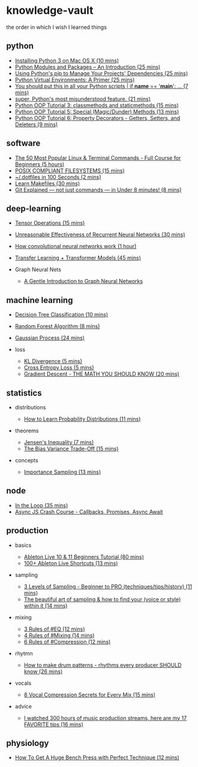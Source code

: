 
# knowledge-vault

the order in which I wish I learned things

## python

- [Installing Python 3 on Mac OS X (10 mins)](https://docs.python-guide.org/starting/install3/osx/)
- [Python Modules and Packages – An Introduction (25 mins)](https://realpython.com/python-modules-packages/)
- [Using Python's pip to Manage Your Projects' Dependencies (25 mins)](https://realpython.com/what-is-pip/)
- [Python Virtual Environments: A Primer (25 mins)](https://realpython.com/python-virtual-environments-a-primer/)
- [You should put this in all your Python scripts | if __name__ == '__main__': ... (7 mins)](https://www.youtube.com/watch?v=g_wlZ9IhbTs&list=PL5mE9EP9ql4DOGjU3Nqyc02IiDvi3ep3U&index=7)
- [super, Python's most misunderstood feature. (21 mins)](https://www.youtube.com/watch?v=X1PQ7zzltz4)
- [Python OOP Tutorial 3: classmethods and staticmethods (15 mins)](https://www.youtube.com/watch?v=rq8cL2XMM5M&list=PL-osiE80TeTsqhIuOqKhwlXsIBIdSeYtc&index=3)
- [Python OOP Tutorial 5: Special (Magic/Dunder) Methods (13 mins)](https://www.youtube.com/watch?v=3ohzBxoFHAY&list=PL-osiE80TeTsqhIuOqKhwlXsIBIdSeYtc&index=5)
- [Python OOP Tutorial 6: Property Decorators - Getters, Setters, and Deleters (9 mins)](https://www.youtube.com/watch?v=jCzT9XFZ5bw&list=PL5mE9EP9ql4DOGjU3Nqyc02IiDvi3ep3U&index=10)

## software

- [The 50 Most Popular Linux & Terminal Commands - Full Course for Beginners (5 hours)](https://www.youtube.com/watch?v=ZtqBQ68cfJc)
- [POSIX COMPLIANT FILESYSTEMS (15 mins)](https://grimoire.carcano.ch/blog/posix-compliant-filesystems/)
- [~/.dotfiles in 100 Seconds (2 mins)](https://www.youtube.com/watch?v=r_MpUP6aKiQ)
- [Learn Makefiles (30 mins)](https://makefiletutorial.com/)
- [Git Explained — not just commands — in Under 8 minutes! (8 mins)](https://towardsdatascience.com/git-help-all-2d0bb0c31483)

## deep-learning

- [Tensor Operations (15 mins)](https://github.com/aladdinpersson/Machine-Learning-Collection/blob/master/ML/Pytorch/Basics/pytorch_tensorbasics.py)
- [Unreasonable Effectiveness of Recurrent Neural Networks (30 mins)](https://karpathy.github.io/2015/05/21/rnn-effectiveness/)
- [How convolutional neural networks work (1 hour)](https://www.youtube.com/watch?v=JB8T_zN7ZC0)
- [Transfer Learning + Transformer Models (45 mins)](https://www.youtube.com/watch?v=LE3NfEULV6k)

- Graph Neural Nets
    - [A Gentle Introduction to Graph Neural Networks](https://distill.pub/2021/gnn-intro/)

## machine learning

- [Decision Tree Classification (10 mins)](https://www.youtube.com/watch?v=ZVR2Way4nwQ)
- [Random Forest Algorithm (8 mins)](https://www.youtube.com/watch?v=v6VJ2RO66Ag)
- [Gaussian Process (24 mins)](https://www.youtube.com/watch?v=UBDgSHPxVME)

- loss
    - [KL Divergence (5 mins)](https://www.youtube.com/watch?v=SxGYPqCgJWM)
    - [Cross Entropy Loss (5 mins)](https://www.youtube.com/watch?v=Pwgpl9mKars)
    - [Gradient Descent - THE MATH YOU SHOULD KNOW (20 mins)](https://www.youtube.com/watch?v=-p1ldISb90Q&list=PLTl9hO2Oobd-_5sGLnbgE8Poer1Xjzz4h&index=3)

## statistics

- distributions
    - [How to Learn Probability Distributions (11 mins)](https://www.youtube.com/watch?v=mBCiKUzwdMs)
    
- theorems
    - [Jensen's Inequality (7 mins)](https://www.youtube.com/watch?v=u0_X2hX6DWE)
    - [The Bias Variance Trade-Off (15 mins)](https://www.youtube.com/watch?v=FcXQKsZKRUs)

- concepts
    - [Importance Sampling (13 mins)](https://www.youtube.com/watch?v=C3p2wI4RAi8)

## node

- [In the Loop (35 mins)](https://www.youtube.com/watch?v=cCOL7MC4Pl0)
- [Async JS Crash Course - Callbacks, Promises, Async Await](https://www.youtube.com/watch?v=PoRJizFvM7s&list=PL5mE9EP9ql4DOGjU3Nqyc02IiDvi3ep3U&index=3&t=1072s)

## production

- basics
    - [Ableton Live 10 & 11 Beginners Tutorial (80 mins)](https://www.youtube.com/watch?v=25Zcy8Uu4dw&list=PL5mE9EP9ql4CBA-0NixZJK4VNk7gVKVVk&index=1&t=3121s)
    - [100+ Ableton Live Shortcuts (13 mins)](https://www.youtube.com/watch?v=OvhlDsOyktE&list=PL5mE9EP9ql4CBA-0NixZJK4VNk7gVKVVk&index=2)
    
- sampling
    - [3 Levels of Sampling - Beginner to PRO (techniques/tips/history) (11 mins)](https://www.youtube.com/watch?v=cREeQbQyf4Q&list=PL5mE9EP9ql4CBA-0NixZJK4VNk7gVKVVk&index=10)
    - [The beautiful art of sampling & how to find your (voice or style) within it (14 mins)](https://www.youtube.com/watch?v=aG5LUXJt720&list=PL5mE9EP9ql4CBA-0NixZJK4VNk7gVKVVk&index=45)
   
- mixing
    - [3 Rules of #EQ (12 mins)](https://www.youtube.com/watch?v=7H3cHfV8rXI&list=PL5mE9EP9ql4CBA-0NixZJK4VNk7gVKVVk&index=13)
    - [4 Rules of #Mixing (14 mins)](https://www.youtube.com/watch?v=WJMQOgpwTSY&list=PL5mE9EP9ql4CBA-0NixZJK4VNk7gVKVVk&index=14)
    - [6 Rules of #Compression (12 mins)](https://www.youtube.com/watch?v=LX-DMXKWeNs&list=PL5mE9EP9ql4CBA-0NixZJK4VNk7gVKVVk&index=15)

- rhytmn
    - [How to make drum patterns - rhythms every producer SHOULD know (26 mins)](https://www.youtube.com/watch?v=zOVSOvsTXto&list=PL5mE9EP9ql4CBA-0NixZJK4VNk7gVKVVk&index=30)

- vocals
    - [8 Vocal Compression Secrets for Every Mix (15 mins)](https://www.youtube.com/watch?v=O8mx7rFQwBw&list=PL5mE9EP9ql4CBA-0NixZJK4VNk7gVKVVk&index=16)

- advice
    - [I watched 300 hours of music production streams, here are my 17 FAVORITE tips (16 mins)](https://www.youtube.com/watch?v=JQHvtinwQQ8&list=PL5mE9EP9ql4CBA-0NixZJK4VNk7gVKVVk&index=9)

## physiology

- [How To Get A Huge Bench Press with Perfect Technique (12 mins)](https://www.youtube.com/watch?v=vcBig73ojpE)
